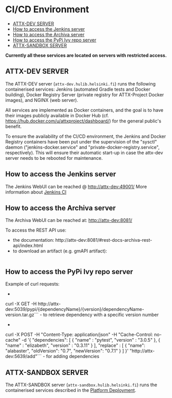 # CI/CD Environment

<!-- TOC START min:1 max:3 link:true update:false -->
- [ATTX-DEV SERVER](#attx-dev-server)
- [How to access the Jenkins server](#how-to-access-the-jenkins-server)
- [How to access the Archiva server](#how-to-access-the-archiva-server)
- [How to access the PyPi Ivy repo server](#how-to-access-the-pypi-ivy-repo-server)
- [ATTX-SANDBOX SERVER](#attx-sandbox-server)

<!-- TOC END -->

**Currently all these services are located on servers with restricted access.**

## ATTX-DEV SERVER

The ATTX-DEV server (`attx-dev.hulib.helsinki.fi`) runs the following containerised services: Jenkins (automated Gradle tests and Docker building), Docker Registry Server (private registry for ATTX-Project Docker images), and NGINX (web server).

All services are implemented as Docker containers, and the goal is to have their images publicly available in Docker Hub (cf. https://hub.docker.com/u/attxproject/dashboard/) for the general public's benefit.

To ensure the availability of the CI/CD environment, the Jenkins and Docker Registry containers have been put under the supervision of the "sysctl" daemon ("jenkins-docker.service" and "private-docker-registry.service", respectively). This will ensure their automatic start-up in case the attx-dev server needs to be rebooted for maintenance.

## How to access the Jenkins server
The Jenkins WebUI can be reached @ [http://attx-dev:49001/](http://attx-dev:49001/)
More information about [Jenkins CI](Jenkins-CI.md)

## How to access the Archiva server
The Archiva WebUI can be reached at: [http://attx-dev:8081/](http://attx-dev:8081/)

To access the REST API use:
* the documentation: http://attx-dev:8081/#rest-docs-archiva-rest-api/index.html
* to download an artifact (e.g. gmAPI artifact):
```config ${artifactRepoURL}/restServices/archivaServices/searchService/artifact?g=org.uh.hulib.attx.gc&a=gm-API&v=${gmAPI}&p=tar.gz":"gm-API-${gmAPI}.tar.gz
```

## How to access the PyPi Ivy repo server

Example of curl requests:
* ```shell
curl -X GET -H http://attx-dev:5039/pypi/{dependencyName}/{version}/dependencyName-version.tar.gz``` - to retrieve dependency with a specific version number
* ```shell
curl -X POST -H "Content-Type: application/json" -H "Cache-Control: no-cache" -d '{ "dependencies": [ { "name" : "pytest", "version" : "3.0.5" }, { "name" : "elizabeth", "version" : "0.3.11" } ], "replace" : [ { "name": "alabaster", "oldVersion": "0.7", "newVersion": "0.7.1" } ] }' "http://attx-dev:5639/add"``` - for adding dependencies

## ATTX-SANDBOX SERVER

The ATTX-SANDBOX server (`attx-sandbox.hulib.helsinki.fi`) runs the containerised services described in the [Platform Deployment](Platform-Deployment.md).
